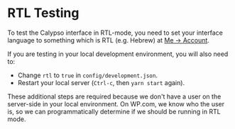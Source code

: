 # RTL Testing

To test the Calypso interface in RTL-mode, you need to set your interface language to something which is RTL (e.g. Hebrew) at [Me → Account](https://wordpress.com/me/account).

If you are testing in your local development environment, you will also need to:

- Change `rtl` to `true` in `config/development.json`.
- Restart your local server (`Ctrl-c`, then `yarn start` again).

These additional steps are required because we don't have a user on the server-side in your local environment. On WP.com, we know who the user is, so we can programmatically determine if we should be running in RTL mode.
